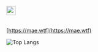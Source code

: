 <img src="https://mae.wtf/assets/maewave.png" alt="mae waving" width="24px"/> <p style="font-family: monospace; font-size: 2rem;"></p>

[https://mae.wtf](https://mae.wtf)

![Top Langs](https://github-readme-stats.vercel.app/api/top-langs/?username=vimaexd&layout=compact&theme=catppuccin_mocha)
